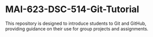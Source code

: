 # MAI-623-DSC-514-Git-Tutorial
This repository is designed to introduce students to Git and GitHub, providing guidance on their use for group projects and assignments.

